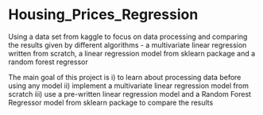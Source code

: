 # Housing_Prices_Regression
Using a data set from kaggle to focus on data processing and comparing the results given by different algorithms - a multivariate linear regression written from scratch, a linear regression model from sklearn package and a random forest regressor

The main goal of this project is 
i) to learn about processing data before using any model 
ii) implement a multivariate linear regression model from scratch
iii) use a pre-written linear regression model and a Random Forest Regressor model from sklearn package to compare the results
